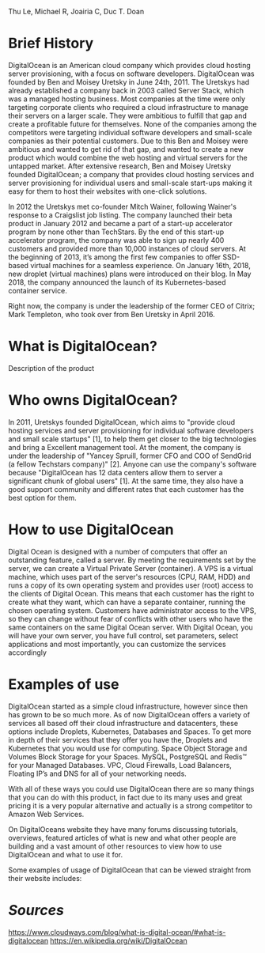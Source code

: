 Thu Le, Michael R, Joairia C, Duc T. Doan

# Brief History 

DigitalOcean is an American cloud company which provides cloud hosting server provisioning, with a focus on software developers. DigitalOcean was founded by Ben and Moisey Uretsky in June 24th, 2011. The Uretskys had already established a company back in 2003 called Server Stack, which was a managed hosting business. Most companies at the time were only targeting corporate clients who required a cloud infrastructure to manage their servers on a larger scale. They were ambitious to fulfill that gap and create a profitable future for themselves. None of the companies among the competitors were targeting individual software developers and small-scale companies as their potential customers. Due to this Ben and Moisey were ambitious and wanted to get rid of that gap, and wanted to create a new product which would combine the web hosting and virtual servers for the untapped market. After extensive research, Ben and Moisey Uretsky founded DigitalOcean; a company that provides cloud hosting services and server provisioning for individual users and small-scale start-ups making it easy for them to host their websites with one-click solutions.

In 2012 the Uretskys met co-founder Mitch Wainer, following Wainer's response to a Craigslist job listing. The company launched their beta product in January 2012 and became a part of a start-up accelerator program by none other than TechStars. By the end of this start-up accelerator program, the company was able to sign up nearly 400 customers and provided more than 10,000 instances of cloud servers. At the beginning of 2013, it’s among the first few companies to offer SSD-based virtual machines for a seamless experience. On January 16th, 2018, new droplet (virtual machines) plans were introduced on their blog. In May 2018, the company announced the launch of its Kubernetes-based container service.

Right now, the company is under the leadership of the former CEO of Citrix; Mark Templeton, who took over from Ben Uretsky in April 2016.


# What is DigitalOcean?

Description of the product 

# Who owns DigitalOcean?

In 2011, Uretskys founded DigitalOcean, which aims to "provide cloud hosting services and server provisioning for individual software developers and small scale startups" [1], to help them get closer to the big technologies and bring a Excellent management tool. At the moment, the company is under the leadership of "Yancey Spruill, former CFO and COO of SendGrid (a fellow Techstars company)" [2]. Anyone can use the company's software because "DigitalOcean has 12 data centers allow them to server a significant chunk of global users" [1]. At the same time, they also have a good support community and different rates that each customer has the best option for them. 

# How to use DigitalOcean

Digital Ocean is designed with a number of computers that offer an outstanding feature, called a server. By meeting the requirements set by the server, we can create a Virtual Private Server (container). A VPS is a virtual machine, which uses part of the server's resources (CPU, RAM, HDD) and runs a copy of its own operating system and provides user (root) access to the clients of Digital Ocean. This means that each customer has the right to create what they want, which can have a separate container, running the chosen operating system. Customers have administrator access to the VPS, so they can change without fear of conflicts with other users who have the same containers on the same Digital Ocean server. With Digital Ocean, you will have your own server, you have full control, set parameters, select applications and most importantly, you can customize the services accordingly

# Examples of use

DigitalOcean started as a simple cloud infrastructure, however since then has grown to be so much more. As of now DigitalOcean offers a variety of services all based off their cloud infrastructure and datacenters, these options include Droplets, Kubernetes, Databases and Spaces. To get more in depth of their services that they offer you have the, Droplets and Kubernetes that you would use for computing. Space Object Storage and Volumes Block Storage for your Spaces. MySQL, PostgreSQL and Redis™ for your Managed Databases. VPC, Cloud Firewalls, Load Balancers, Floating IP’s and DNS for all of your networking needs. 

With all of these ways you could use DigitalOcean there are so many things that you can do with this product, in fact due to its many uses and great pricing it is a very popular alternative and actually is a strong competitor to Amazon Web Services.

On DigitalOceans website they have many forums discussing tutorials, overviews, featured articles of what is new and what other people are building and a vast amount of other resources to view how to use DigitalOcean and what to use it for. 

Some examples of usage of DigitalOcean that can be viewed straight from their website includes:



# _Sources_

<https://www.cloudways.com/blog/what-is-digital-ocean/#what-is-digitalocean>
<https://en.wikipedia.org/wiki/DigitalOcean>

